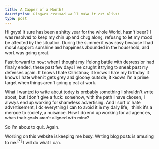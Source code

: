 ```yaml
---
title: A Capper of a Month!
description: Fingers crossed we'll make it out alive!
type: post
---
```


Hi guys! It sure has been a shitty year for the whole World, hasn't been? I was resolved to keep my chin up and chug along, refusing to let my mood be affected by the situation. During the summer it was easy because I had moral support: sunshine and happiness abounded in the household, and work was going great.

Fast forward to now: when I thought my lifelong battle with depression had finally ended, these past few days I've caught it trying to sneak past my defenses again. It knows I hate Christmas; it knows I hate my birthday; it knows I hate when it gets grey and gloomy outside; it knows I'm a prime target when things aren't going great at work.

What I wanted to write about today is probably something I shouldn't write about, but I don't give a fuck: somehow, with the path I have chosen, I always end up working for shameless advertising. And I sort of hate advertisement, I do everything I can to avoid it in my daily life, I think it's a menace to society, a nuisance. How I do end up working for ad agencies, when their goals aren't aligned with mine?

So I'm about to quit. Again.

Working on this website is keeping me busy. Writing blog posts is amusing to me.<sup title="Meanwhile, I fail to connect with my friends because I'm fighting against the social media behemoths by refusing to use their ad-peddling services.">[*]</sup> I will do what I can.
